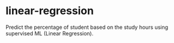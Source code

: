 # linear-regression
Predict the percentage of student based on the study hours using supervised ML (Linear Regression).
